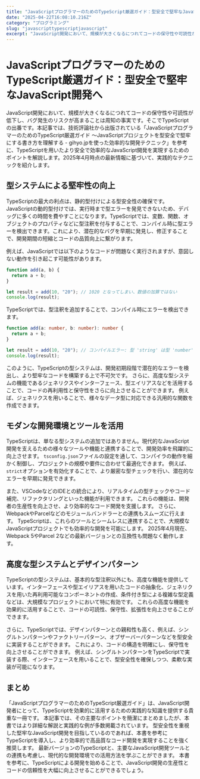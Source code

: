 ```yaml
---
title: "JavaScriptプログラマーのためのTypeScript厳選ガイド：型安全で堅牢なJavaScript開発へ"
date: "2025-04-22T16:08:10.216Z"
category: "プログラミング"
slug: "javascripttypescriptjavascript"
excerpt: "JavaScript開発において、規模が大きくなるにつれてコードの保守性や可読性が低下し、バグ発生のリスクが高まることは周知の事実です。そこでTypeScriptの出番です。本記事では、技術評論社から出版されている「JavaScriptプログラマーのためのTypeScript厳選ガイド 〜JavaS..."
---
```


# JavaScriptプログラマーのためのTypeScript厳選ガイド：型安全で堅牢なJavaScript開発へ

JavaScript開発において、規模が大きくなるにつれてコードの保守性や可読性が低下し、バグ発生のリスクが高まることは周知の事実です。そこでTypeScriptの出番です。本記事では、技術評論社から出版されている「JavaScriptプログラマーのためのTypeScript厳選ガイド 〜JavaScriptプロジェクトを型安全で堅牢にする書き方を理解する - gihyo.jpを使った効率的な開発テクニック」を参考に、TypeScriptを用いたより安全で効率的なJavaScript開発を実現するためのポイントを解説します。2025年4月時点の最新情報に基づいて、実践的なテクニックを紹介します。


## 型システムによる堅牢性の向上

TypeScriptの最大の利点は、静的型付けによる型安全性の確保です。JavaScriptの動的型付けでは、実行時まで型エラーを発見できないため、デバッグに多くの時間を費やすことになります。TypeScriptでは、変数、関数、オブジェクトのプロパティなどに型注釈を付与することで、コンパイル時に型エラーを検出できます。これにより、潜在的なバグを早期に発見し、修正することで、開発期間の短縮とコードの品質向上に繋がります。

例えば、JavaScriptでは以下のようなコードが問題なく実行されますが、意図しない動作を引き起こす可能性があります。

```javascript
function add(a, b) {
  return a + b;
}

let result = add(10, "20"); // 1020 となってしまい、数値の加算ではない
console.log(result);
```

TypeScriptでは、型注釈を追加することで、コンパイル時にエラーを検出できます。

```typescript
function add(a: number, b: number): number {
  return a + b;
}

let result = add(10, "20"); // コンパイルエラー: 型 'string' は型 'number' に割り当てられません。
console.log(result);
```

このように、TypeScriptの型システムは、開発初期段階で潜在的なエラーを検出し、より堅牢なコードを構築する上で不可欠です。  さらに、高度な型システムの機能であるジェネリクスやインターフェース、型エイリアスなどを活用することで、コードの再利用性と保守性をさらに向上させることができます。  例えば、ジェネリクスを用いることで、様々なデータ型に対応できる汎用的な関数を作成できます。


## モダンな開発環境とツールを活用

TypeScriptは、単なる型システムの追加ではありません。現代的なJavaScript開発を支えるための様々なツールや機能と連携することで、開発効率を飛躍的に向上させます。  `tsconfig.json`ファイルの設定を通して、コンパイラの動作を細かく制御し、プロジェクトの規模や要件に合わせて最適化できます。  例えば、`strict`オプションを有効化することで、より厳密な型チェックを行い、潜在的なエラーを早期に発見できます。

また、VSCodeなどのIDEとの統合により、リアルタイムの型チェックやコード補完、リファクタリングといった機能が利用できます。 これらの機能は、開発者の生産性を向上させ、より効率的なコード開発を支援します。  さらに、WebpackやParcelなどのモジュールバンドラーとの連携もスムーズに行えます。  TypeScriptは、これらのツールとシームレスに連携することで、大規模なJavaScriptプロジェクトでも効率的な開発を可能にします。  2025年4月現在、Webpack 5やParcel 2などの最新バージョンとの互換性も問題なく動作します。


##  高度な型システムとデザインパターン

TypeScriptの型システムは、基本的な型注釈以外にも、高度な機能を提供しています。インターフェースや型エイリアスを用いたコードの抽象化、ジェネリクスを用いた再利用可能なコンポーネントの作成、条件付き型による複雑な型定義などは、大規模なプロジェクトにおいて特に有効です。  これらの高度な機能を効果的に活用することで、コードの可読性、保守性、拡張性を向上させることができます。

さらに、TypeScriptでは、デザインパターンとの親和性も高く、例えば、シングルトンパターンやファクトリーパターン、オブザーバーパターンなどを型安全に実装することができます。  これにより、コードの構造を明確にし、保守性を向上させることができます。  例えば、シングルトンパターンをTypeScriptで実装する際、インターフェースを用いることで、型安全性を確保しつつ、柔軟な実装が可能になります。


## まとめ

「JavaScriptプログラマーのためのTypeScript厳選ガイド」は、JavaScript開発者にとって、TypeScriptを効果的に活用するための実践的な知識を提供する貴重な一冊です。  本記事では、その主要なポイントを簡潔にまとめましたが、本書ではより詳細な解説と実践的な例が多数掲載されています。  型安全性を重視した堅牢なJavaScript開発を目指しているのであれば、本書を参考にTypeScriptを導入し、より効率的で高品質なコード開発を実現することを強く推奨します。  最新バージョンのTypeScriptと、主要なJavaScript開発ツールとの連携も考慮し、現代的な開発環境での活用方法を学ぶことができます。  本書を参考に、TypeScriptによる開発を始めることで、JavaScript開発の生産性とコードの信頼性を大幅に向上させることができるでしょう。
